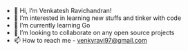 - 👋 Hi, I’m Venkatesh Ravichandran!
- 👀 I’m interested in learning new stuffs and tinker with code
- 🌱 I’m currently learning Go
- 💞️ I’m looking to collaborate on any open source projects
- 📫 How to reach me - venkyravi97@gmail.com

<!---
venkateshravichandran-01/venkateshravichandran-01 is a ✨ special ✨ repository because its `README.md` (this file) appears on your GitHub profile.
You can click the Preview link to take a look at your changes.
--->
